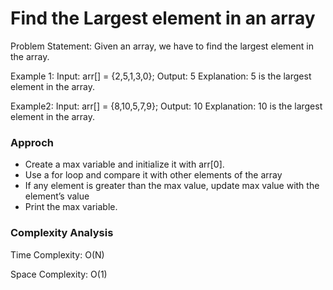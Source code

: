 # Find the Largest element in an array

Problem Statement: Given an array, we have to find the largest element in the array.

Example 1:
Input: arr[] = {2,5,1,3,0};
Output: 5
Explanation: 5 is the largest element in the array. 

Example2: 
Input: arr[] = {8,10,5,7,9};
Output: 10
Explanation: 10 is the largest element in the array. 

### Approch

- Create a max variable and initialize it with arr[0].
- Use a for loop and compare it with other elements of the array
- If any element is greater than the max value, update max value with the element’s value
- Print the max variable.

### Complexity Analysis

Time Complexity: O(N)

Space Complexity: O(1)